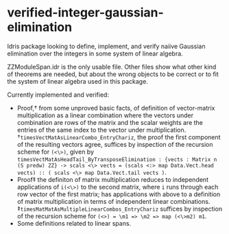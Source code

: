 # verified-integer-gaussian-elimination

Idris package looking to define, implement, and verify naiive Gaussian elimination over the integers in some system of linear algebra.

ZZModuleSpan.idr is the only usable file.
Other files show what other kind of theorems are needed, but about the wrong objects to be correct or to fit the system of linear algebra used in this package.

Currently implemented and verified:
* Proof,† from some unproved basic facts, of definition of vector-matrix multiplication as a linear combination where the vectors under combination are rows of the matrix and the scalar weights are the entries of the same index to the vector under multiplication. †`timesVectMatAsLinearCombo_EntryChariz`, the proof the first component of the resulting vectors agree, suffices by inspection of the recursion scheme for `(<\>)`, given by `timesVectMatAsHeadTail_ByTransposeElimination : {vects : Matrix n (S predw) ZZ} -> scals <\> vects = (scals <:> map Data.Vect.head vects) :: ( scals <\> map Data.Vect.tail vects )`.
* Proof‡ the definiton of matrix multiplication reduces to independent applications of `i(<\>)` to the second matrix, where `i` runs through each row vector of the first matrix; has applications with above to a definition of matrix multiplication in terms of independent linear combinations. ‡`timesMatMatAsMultipleLinearCombos_EntryChariz` suffices by inspection of the recursion scheme for `(<>) = \m1 => \m2 => map (<\>m2) m1`.
* Some definitions related to linear spans.
